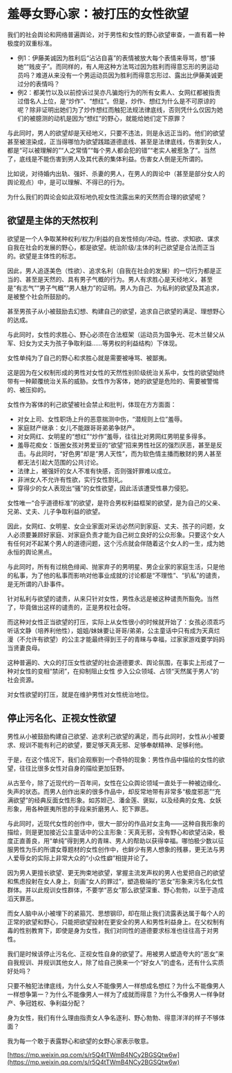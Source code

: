 # 羞辱女野心家：被打压的女性欲望

我们的社会舆论和网络普遍舆论，对于男性和女性的野心欲望审查，一直有着一种极度的双重标准。

- 例1：伊藤美诚因为胜利后“沾沾自喜”的表情被放大每个表情来辱骂，想“揍她”“贱皮子”。而同样的，有人用这种方法骂过因为胜利而得意忘形的男运动员吗？难道从来没有一个男运动员因为胜利而得意忘形过、露出比伊藤美诚更过分的表情吗？
- 例2：都美竹以及以前控诉过吴亦凡骗炮行为的所有女素人、女网红都被指责过借名人上位，是“炒作”、“想红”。但是，炒作、想红为什么是不可原谅的呢？除非证明出她们为了炒作想红而触犯法规法律底线，否则凭什么仅因为她们的被臆测的动机是因为“想红”的野心，就能给她们定下原罪？

与此同时，男人的欲望却是天经地义，只要不违法，则是永远正当的。他们的欲望甚至被渲染成，正当得哪怕为欲望践踏道德底线、甚至是法律底线，伤害到女人，都是“可以被理解的”“人之常情”“每个男人都会犯的错”“老实人被惹急了”。当然了，底线是不能伤害到男人及其代表的集体利益。伤害女人倒是无所谓的。

比如说，对待婚内出轨、强奸、杀妻的男人，在男人的舆论中（甚至是部分女人的舆论观点）中，是可以理解、不得已的行为。

为什么我们的舆论会如此双标地仇视女性流露出来的天然而合理的欲望呢？

## 欲望是主体的天然权利

欲望是一个人争取某种权利/权力/利益的自发性倾向/冲动。性欲、求知欲、谋求自我在社会的发展的野心，都是欲望。统治阶级/主体的利己欲望是合法而正当的。欲望是主体性的标志。

因此，男人追逐美色（性欲）、追求名利（自我在社会的发展）的一切行为都是正当的、甚至是天然的、具有男子气概的行为。男人有求胜心是天经地义，甚至是“有志气”“男子气概”“男人魅力”的证明。男人为自己、为私利的欲望及其追求，是被整个社会所鼓励的。

甚至男孩子从小被鼓励去幻想、构建自己的欲望，追求自己欲望的满足、理想野心的达成。

与此同时，女性的求胜心、野心必须在合法框架（运动员为国争光、花木兰替父从军、妇女为丈夫为孩子争取利益……等男权的利益结构）下体现。

女性单纯为了自己的野心和求胜心就是需要被唾骂、被鄙夷。

这是因为在父权制形成的男性对女性的天然性别阶级统治关系中，女性的欲望始终带有一种颠覆统治关系的威胁。女性作为客体，她的欲望是危险的、需要被警惕的、被压抑的。

女性作为客体的利己欲望被社会禁止和批判，体现在方方面面：

- 对女上司、女性职场上升的恶意揣测中伤，“潜规则上位”羞辱。
- 家庭财产继承：女儿不能跟哥哥弟弟争财产。
- 对女网红、女明星的“想红”“炒作”羞辱，往往比对男网红男明星多得多。
- 羞辱花痴女：饭圈女孩对男爱豆的“欲望”招来男性社区的强烈厌恶，甚至是反击。与此同时，“好色男”却是“男人天性”，而为软色情主播而散财的男人甚至都无法引起大范围的公共讨论。
- 法律上，被强奸的女人不准有快感，否则强奸罪难以成立。
- 非洲女人不允许有性欲，实行女性割礼。
- 穿得少的女人表现出“骚”的女性欲望，因此活该遭受性暴力侵犯。

女性唯一“合乎道德标准”的欲望，是符合男权利益框架的欲望，是为自己的父亲、兄弟、丈夫、儿子争取利益的欲望。

因此，女网红、女明星、女企业家面对采访必然问到家庭、丈夫、孩子的问题，女人必须要兼顾好家庭、对家庭负责才能为自己树立良好的公众形象。只要这个女人有任何对不起某个男人的道德问题，这个污点就会伴随着这个女人的一生，成为她永恒的舆论黑点。

与此同时，所有有过桃色绯闻、抛家弃子的男明星、男企业家的家庭生活，只是他的私事，为了他的私事而影响对他事业成就的讨论都是“不理性”、“扒私”的谴责，是无所谓的八卦事件。

针对私利与欲望的谴责，从来只针对女性，男性永远是被这种谴责所豁免。当然了，毕竟做出这样的谴责的，正是男权社会呀。

而这种对女性正当欲望的打压，实际上从女性很小的时候就开始了：女孩必须乖巧听话文静（培养利他性），姐姐/妹妹要让哥哥/弟弟，公主童话中只有成为天真烂漫（不允许有欲望）的公主才能最终得到王子的青睐与幸福，过家家游戏要学妈妈当贤妻良母。

这种普遍的、大众的打压女性欲望的社会道德要求、舆论氛围，在事实上形成了一种对女性的变相“禁闭”，在抑制阻止女性 步入公众领域、占领“天然属于男人”的社会资源。

对女性欲望的打压，就是在维护男性对女性统治地位。

## 停止污名化、正视女性欲望

男性从小被鼓励构建自己欲望、追求利己欲望的满足，而与此同时，女性从小被要求、规训不能有利己的欲望，要足够天真无邪、足够奉献精神、足够利他。

于是，在这个情况下，我们会观察到一个奇特的现象：男性作品中描绘的女性的欲望，往往比很多女性对自身的描绘更加狂野。

从古至今，除了近现代约一百年间，女性在公众舆论领域一直处于一种被边缘化、失声的状态。而男人创作出来的很多作品中，却反常地带有非常多“极度邪恶”“充满欲望”的经典反面女性形象。如苏妲己、潘金莲、褒姒，以及经典的女鬼、女妖形象，用各种匪夷所思的手段来折磨男人、犯下罪恶。

与此同时，近现代女性的创作中，很大一部分的作品对女主角——这种自我形象的描绘，则是更加接近公主童话中的公主形象：天真无邪，没有野心和欲望沾染，极度正直善良，用“单纯”得到男人的青睐、男人的帮助以获得幸福。哪怕极少数以征服男性为乐的所谓女尊题材的女性创作中，也鲜少有男人想象的残暴，更无法与男人爱辱女的实际上非常大众的“小众性癖”相提并论了。

因为男人更擅长欲望、更无拘束地欲望，掌握主流发声权的男人也爱把自己的欲望和焦虑投射在女人身上，刻画“女人的罪过”，塑造极端的“恶女”形象来污名化女性群体。并以此规训女性群体，不要学“恶女”那么欲望深重、野心勃勃，以至于造成滔天罪恶。

而女人脑中从小被埋下的紧箍咒、思想钢印，却在阻止我们流露表达属于每个人的正常的欲望和野心，只能把欲望投射在更安全的男人和男性利益身上。在父权制有毒的性别教育下，即使是身为女性，我们对同性的道德要求标准也往往高于对男性。

我们是时候该停止污名化、正视女性自身的欲望了。用被男人塑造夸大的“恶女”来自我规训、并规训其他女人，除了给自己换来一个“好女人”的虚名，还有什么实质好处吗？

只要不触犯法律底线，为什么女人不能像男人一样想成名想红？为什么不能像男人一样想争第一？为什么不能像男人一样为了成就而得意？为什么不像男人一样争财产、争冠姓权、争利益分配？

身为女性，我们有什么理由指责女人争名逐利、野心勃勃、得意洋洋的样子不够体面？

我为每一个敢于表露野心和欲望的女野心家表示敬意。

[https://mp.weixin.qq.com/s/r5Q4tTWmB4NCy2BGSQtw6w](https://mp.weixin.qq.com/s/r5Q4tTWmB4NCy2BGSQtw6w)
